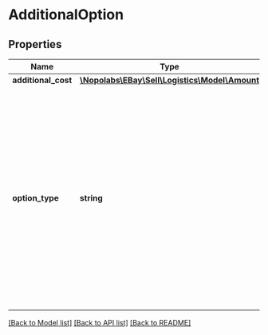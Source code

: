 # AdditionalOption

## Properties
Name | Type | Description | Notes
------------ | ------------- | ------------- | -------------
**additional_cost** | [**\Nopolabs\EBay\Sell\Logistics\Model\Amount**](Amount.md) |  | [optional] 
**option_type** | **string** | The name of a shipping option that can be purchased in addition to the base shipping cost of this rate. The value supplied in this field must match exactly the option name as supplied by the selected rate. | [optional] 

[[Back to Model list]](../README.md#documentation-for-models) [[Back to API list]](../README.md#documentation-for-api-endpoints) [[Back to README]](../README.md)



